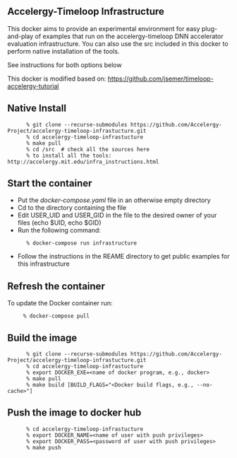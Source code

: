 Accelergy-Timeloop Infrastructure
---------------------------------------------------

This docker aims to provide an experimental environment for easy plug-and-play of examples that run on the accelergy-timeloop DNN accelerator evaluation infrastructure. 
You can also use the src included in this docker to perform native installation of the tools. 

See instructions for both options below

This docker is modified based on: https://github.com/jsemer/timeloop-accelergy-tutorial

Native Install
-----------------

```
      % git clone --recurse-submodules https://github.com/Accelergy-Project/accelergy-timeloop-infrastucture.git
      % cd accelergy-timeloop-infrastucture
      % make pull
      % cd /src  # check all the sources here
      % to install all the tools: http://accelergy.mit.edu/infra_instructions.html
```

Start the container
-----------------

- Put the *docker-compose.yaml* file in an otherwise empty directory
- Cd to the directory containing the file
- Edit USER_UID and USER_GID in the file to the desired owner of your files (echo $UID, echo $GID)
- Run the following command:
```
      % docker-compose run infrastructure 
```
- Follow the instructions in the REAME directory to get public examples for this infrastructure


Refresh the container
----------------------

To update the Docker container run:

```
     % docker-compose pull
````



Build the image
---------------

```
      % git clone --recurse-submodules https://github.com/Accelergy-Project/accelergy-timeloop-infrastucture.git
      % cd accelergy-timeloop-infrastucture
      % export DOCKER_EXE=<name of docker program, e.g., docker>
      % make pull
      % make build [BUILD_FLAGS="<Docker build flags, e.g., --no-cache>"]
```

Push the image to docker hub
----------------------------

```
      % cd accelergy-timeloop-infrastucture
      % export DOCKER_NAME=<name of user with push privileges>
      % export DOCKER_PASS=<password of user with push privileges>
      % make push
```
